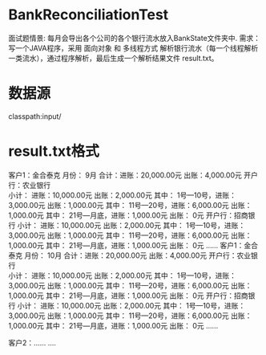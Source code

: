 # BankReconciliationTest
面试题情景: 每月会导出各个公司的各个银行流水放入BankState文件夹中.
需求：写一个JAVA程序，采用 面向对象  和 多线程方式 解析银行流水（每一个线程解析一类流水），通过程序解析，最后生成一个解析结果文件  result.txt。

# 数据源
classpath:input/

# result.txt格式
客户1：金合泰克   月份： 9月   合计：进账：20,000.00元    出账：4,000.00元
    开户行：农业银行    
        小计： 进账：10,000.00元    出账：2,000.00元
        其中： 1号—10号，进账：3,000.00元    出账：1,000.00元
        其中： 11号—20号，进账：6,000.00元    出账：1,000.00元
        其中： 21号—月底，进账：1,000.00元    出账： 0元
    开户行：招商银行
        小计： 进账：10,000.00元    出账：2,000.00元
        其中： 1号—10号，进账：3,000.00元    出账：1,000.00元
        其中： 11号—20号，进账：6,000.00元    出账：1,000.00元
        其中： 21号—月底，进账：1,000.00元    出账： 0元
         ……
客户1：金合泰克   月份： 10月   合计：进账：20,000.00元    出账：4,000.00元
    开户行：农业银行    
        小计： 进账：10,000.00元    出账：2,000.00元
        其中： 1号—10号，进账：3,000.00元    出账：1,000.00元
        其中： 11号—20号，进账：6,000.00元    出账：1,000.00元
        其中： 21号—月底，进账：1,000.00元    出账： 0元
    开户行：招商银行
        小计： 进账：10,000.00元    出账：2,000.00元
        其中： 1号—10号，进账：3,000.00元    出账：1,000.00元
        其中： 11号—20号，进账：6,000.00元    出账：1,000.00元
        其中： 21号—月底，进账：1,000.00元    出账： 0元
         ……

客户2：……
….
